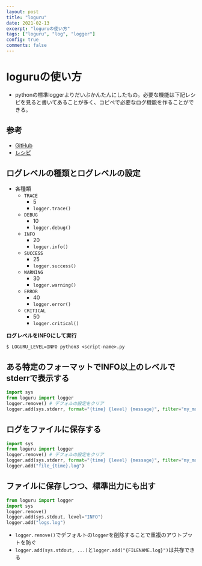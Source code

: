 ```yaml
---
layout: post
title: "loguru"
date: 2021-02-13
excerpt: "loguruの使い方"
tags: ["loguru", "log", "logger"]
config: true
comments: false
---
```


# loguruの使い方
 - pythonの標準loggerよりだいぶかんたんにしたもの。必要な機能は下記レシピを見ると書いてあることが多く、コピペで必要なログ機能を作ることができる。  

## 参考
 - [GitHub](https://github.com/Delgan/loguru)
 - [レシピ](https://loguru.readthedocs.io/en/stable/resources/recipes.html)

## ログレベルの種類とログレベルの設定

 - 各種類
   - `TRACE`
	 - 5
	 - `logger.trace()`
   - `DEBUG`
	 - 10
	 - `logger.debug()`
   - `INFO`
	 - 20
	 - `logger.info()`
   - `SUCCESS`
	 - 25
	 - `logger.success()`
   - `WARNING`
	 - 30
	 - `logger.warning()`
   - `ERROR`
	 - 40
	 - `logger.error()`
   - `CRITICAL`
	 - 50
	 - `logger.critical()`

**ログレベルをINFOにして実行**  
```console
$ LOGURU_LEVEL=INFO python3 <script-name>.py
```

## ある特定のフォーマットでINFO以上のレベルでstderrで表示する

```python
import sys
from loguru import logger
logger.remove() # デフォルの設定をクリア
logger.add(sys.stderr, format="{time} {level} {message}", filter="my_module", level="INFO")
```

## ログをファイルに保存する

```python
import sys
from loguru import logger
logger.remove() # デフォルの設定をクリア
logger.add(sys.stderr, format="{time} {level} {message}", filter="my_module", level="INFO")
logger.add("file_{time}.log")
```

## ファイルに保存しつつ、標準出力にも出す

```python
from loguru import logger
import sys
logger.remove()
logger.add(sys.stdout, level="INFO")
logger.add("logs.log")
```
 - `logger.remove()`でデフォルトの`logger`を削除することで重複のアウトプットを防ぐ
 - `logger.add(sys.stdout, ...)`と`logger.add("{FILENAME.log}")`は共存できる

